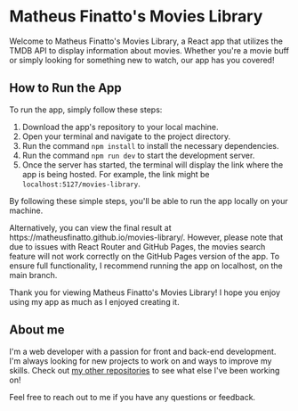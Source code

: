 <body>
<h1>Matheus Finatto's Movies Library</h1>
<p>Welcome to Matheus Finatto's Movies Library, a React app that utilizes the TMDB API to display information about movies. Whether you're a movie buff or simply looking for something new to watch, our app has you covered!</p>
<h2>How to Run the App</h2>
<p>To run the app, simply follow these steps:</p>
<ol>
  <li>Download the app's repository to your local machine.</li>
  <li>Open your terminal and navigate to the project directory.</li>
  <li>Run the command <code>npm install</code> to install the necessary dependencies.</li>
  <li>Run the command <code>npm run dev</code> to start the development server.</li>
  <li>Once the server has started, the terminal will display the link where the app is being hosted. For example, the link might be <code>localhost:5127/movies-library</code>.</li>
</ol>
<p>By following these simple steps, you'll be able to run the app locally on your machine.</p>
Alternatively, you can view the final result at https://matheusfinatto.github.io/movies-library/. However, please note that due to issues with React Router and GitHub Pages, the movies search feature will not work correctly on the GitHub Pages version of the app. To ensure full functionality, I recommend running the app on localhost, on the main branch.
<p>Thank you for viewing Matheus Finatto's Movies Library! I hope you enjoy using my app as much as I enjoyed creating it.</p>

<h2>About me</h2>
<p>I'm a web developer with a passion for front and back-end development. I'm always looking for new projects to work on and ways to improve my skills. Check out <a href= 'https://github.com/MatheusFinatto'>my other repositories</a> to see what else I've been working on!</p>
<p>Feel free to reach out to me if you have any questions or feedback.</p>


</body>
